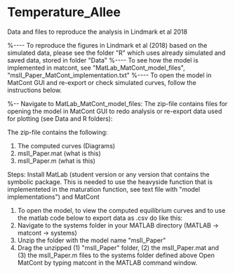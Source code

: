 # Temperature_Allee
Data and files to reproduce the analysis in Lindmark et al 2018

%---- To reproduce the figures in Lindmark et al (2018) based on the simulated data, please see the folder "R" which uses already simulated and saved data, stored in folder "Data"
%---- To see how the model is implemented in matcont, see "MatLab_MatCont_model_files", "msII_Paper_MatCont_implementation.txt"
%---- To open the model in MatCont GUI and re-export or check simulated curves, follow the instructions below.

%-- Navigate to MatLab_MatCont_model_files:
The zip-file contains files for opening the model in MatCont GUI to redo analysis or re-export data used for plotting (see Data and R folders):

The zip-file contains the following:
1) The computed curves (Diagrams)
2) msII_Paper.mat (what is this)
3) msII_Paper.m (what is this)

Steps:
Install MatLab (student version or any version that contains the symbolic package. This is needed to use the heavyside function that is implementeted in the maturation function, see text file with "model implementations") and MatCont

1. To open the model, to view the computed equilibrium curves and to use the matlab code below to export data as .csv do like this: 
2. Navigate to the systems folder in your MATLAB directory (MATLAB -> matcont -> systems) 
3. Unzip the folder with the model name "msII_Paper"
4. Drag the unzipped (1) "msII_Paper" folder, (2) the msII_Paper.mat and (3) the msII_Paper.m files to the systems folder defined above
Open MatCont by typing matcont in the MATLAB command window.
